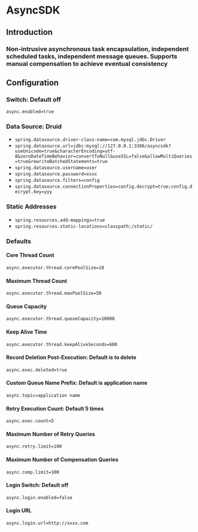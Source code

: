 # AsyncSDK

## Introduction

### Non-intrusive asynchronous task encapsulation, independent scheduled tasks, independent message queues. Supports manual compensation to achieve eventual consistency


## Configuration

### Switch: Default off
`async.enabled=true`

### Data Source: Druid
- `spring.datasource.driver-class-name=com.mysql.jdbc.Driver`
- `spring.datasource.url=jdbc:mysql://127.0.0.1:3306/asyncsdk?useUnicode=true&characterEncoding=utf-8&zeroDateTimeBehavior=convertToNull&useSSL=false&allowMultiQueries=true&rewriteBatchedStatements=true`
- `spring.datasource.username=user`
- `spring.datasource.password=xxxx`
- `spring.datasource.filters=config`
- `spring.datasource.connectionProperties=config.decrypt=true;config.decrypt.key=yyy`

### Static Addresses
- `spring.resources.add-mappings=true`
- `spring.resources.static-locations=classpath:/static/`

### Defaults
#### Core Thread Count
`async.executor.thread.corePoolSize=10`
#### Maximum Thread Count
`async.executor.thread.maxPoolSize=50`
#### Queue Capacity
`async.executor.thread.queueCapacity=10000`
#### Keep Alive Time
`async.executor.thread.keepAliveSeconds=600`

#### Record Deletion Post-Execution: Default is to delete
`async.exec.deleted=true`

#### Custom Queue Name Prefix: Default is application name
`async.topic=application name`

#### Retry Execution Count: Default 5 times
`async.exec.count=5`

#### Maximum Number of Retry Queries
`async.retry.limit=100`

#### Maximum Number of Compensation Queries
`async.comp.limit=100`

#### Login Switch: Default off
`async.login.enabled=false`

#### Login URL
`async.login.url=http://xxxx.com`
